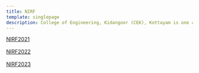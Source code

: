 ```yaml
---
title: NIRF
template: singlepage
description: College of Engineering, Kidangoor (CEK), Kottayam is one among the premier institutions in the state. The college is governed by the Co-operative Academy of Professional Education established by the Government of Kerala. The admissions are based on the rank obtained by the students in the State Entrance examinations and functioning of the college is according to the rules and regulations formulated by the Government of Kerala.
---
```


[NIRF2021](/docs/CEK_NIRF_2021.pdf)
<br><br>
[NIRF2022](/docs/CEK_NIRF_2022.pdf)
<br><br>
[NIRF2023](/docs/CEK_NIRF_2023.pdf)
